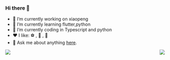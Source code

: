 ### Hi there 👋


- 🔭 I’m currently working on xiaopeng
- 🌱 I’m currently learning flutter,python
- 🤔 I’m currently coding in Typescript and python 
- ❤️ I like: ⚽ , 🍔 , 🏀
- 💬 Ask me about anything [here](https://github.com/leehomeok/leehomeok/issues).


<img align="left" src="https://github-readme-stats.vercel.app/api?username=leehomeok&show_icons=true&hide_border=true">
<img align="right" src="https://github-readme-stats.vercel.app/api/top-langs/?username=leehomeok&hide_border=true">
